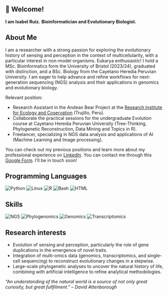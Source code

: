 ## 👋 Welcome!
**I am Isabel Ruiz.**
**Bioinformatician and Evolutionary Biologist.**

## About Me
I am a researcher with a strong passion for exploring the evolutionary history of sensing and perception in the context of multicellularity, with a particular interest in non-model organisms. Eukarya enthusiastic! I hold a MSc. Bioinformatics form the University of Bristol (2023/24), graduated with distinction, and a BSc. Biology from the Cayetano Heredia Peruvian University. I am eager to help advance and refine workflows for next-generation sequencing (NGS) analysis and their applications in genomics and evolutionary biology.

Relevant position:
* Research Assistant in the Andean Bear Project at the [Research Institute for Ecology and Coservation](https://www.iiecco.org) (Trujillo, Peru).
* Collaborate the practical sessions for the undergraduate Evolution course at Cayetano Heredia Peruvian University (Tree-Thinking, Phylogenetic Reconstruction, Data Mining and Topics in R).
* Freelancer, specializing in NGS data analysis and applications of AI  (Machine Learning and Image processing).

You can check out my previous positions and learn more about my professional experience on [LinkedIn](https://www.linkedin.com/in/sciruiz/).
You can contact me through this [Google Form](https://forms.gle/ctKMwxgKzokTyNzD6). I'll be in touch soon!

## Programming Languages
![Python](https://img.shields.io/badge/Python-3776AB?logo=python&logoColor=white)
![Linux](https://img.shields.io/badge/Linux-FCC624?logo=linux&logoColor=black)
![R](https://img.shields.io/badge/R-276DC3?logo=r&logoColor=white)
![Bash](https://img.shields.io/badge/Bash-4EAA25?style=flat-square&logo=gnubash&logoColor=white)
![HTML](https://img.shields.io/badge/HTML5-E34F26?style=flat-square&logo=html5&logoColor=white)

## Skills 
![NGS](https://img.shields.io/badge/NGS-blue?style=flat-square&logo=dna&logoColor=white)
![Phylogenomics](https://img.shields.io/badge/Phylogenetics-green?style=flat-square&logo=tree&logoColor=white)
![Genomics](https://img.shields.io/badge/Genomics-purple?style=flat-square&logo=biolink&logoColor=white)
![Transcriptomics](https://img.shields.io/badge/Transcriptomics-orange?style=flat-square&logo=files&logoColor=white)

## Research interests
* Evolution of sensing and perception, particularly the role of gene duplications in the emergence of novel traits.
* Integration of multi-omics data (genomics, transcriptomics, and single-cell sequencing) to reconstruct evolutionary changes in a stepwise.
* Large-scale phylogenetic analyses to uncover the natural history of life, combining with artificial intelligence to refine analytical methodologies.

_“An understanding of the natural world is a source of not only great curiosity, but great fullfilment.” – David Attenborough_
<!--
**iRuiz-Ruiz/iRuiz-Ruiz** is a ✨ _special_ ✨ repository because its `README.md` (this file) appears on your GitHub profile.

![Snakemake](https://img.shields.io/badge/Snakemake-1E90FF?logo=snakemake&logoColor=white)
![Nextflow](https://img.shields.io/badge/Nextflow-7B42BC?logo=nextflow&logoColor=white)
![Docker](https://img.shields.io/badge/Docker-2496ED?logo=docker&logoColor=white)
![Git](https://img.shields.io/badge/Git-F05032?logo=git&logoColor=white)

## 📂 Featured Projects

### 🔎 [Project Name]
> _A short one-liner about the project._

- 🔗 [GitHub Repo](link)
- 🧬 Tools used: Python, Biopython, Pandas, etc.
- 📄 [Read more](link to docs or paper)

### 🧠 [Project Name]
> _Explain the objective and relevance in bioinformatics._

- 🧪 Analyzed [type of data] using [methodology]
- 🚀 Scaled with Nextflow/Snakemake
- 🧾 Results contributed to [publication, thesis, etc.]

Here are some ideas to get you started:
- 📊 Statistical Modeling & Machine Learning
- 💻 Tool Development & Workflow Automation

- 🔭 I’m currently working on ...
- 🌱 I’m currently learning ...
- 👯 I’m looking to collaborate on ...
- 🤔 I’m looking for help with ...
- 💬 Ask me about ...
- 📫 How to reach me: ...
- 😄 Pronouns: ...
- ⚡ Fun fact: ...
-->



